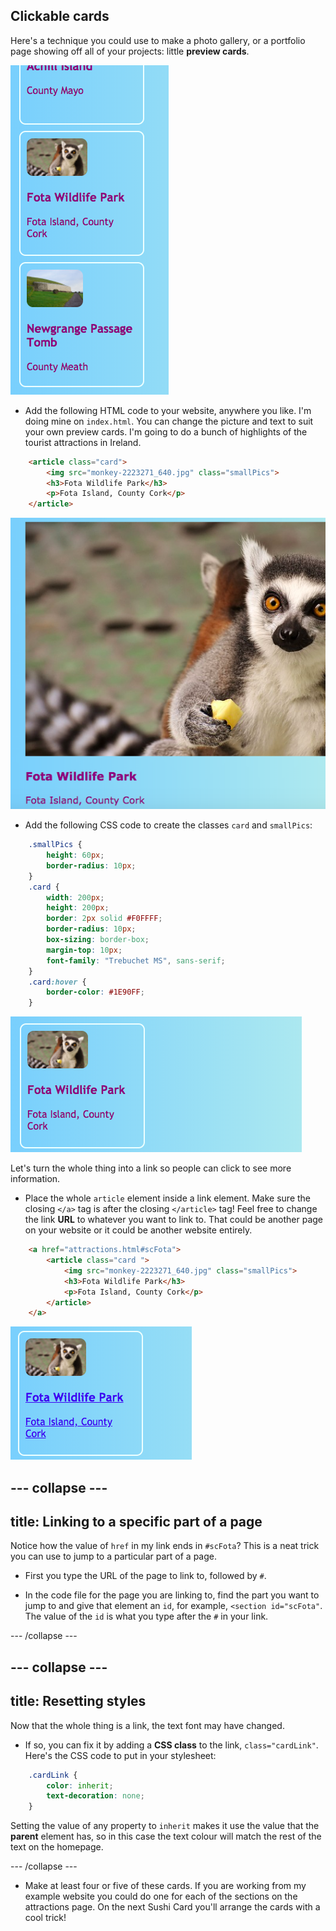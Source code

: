 ## Clickable cards

Here's a technique you could use to make a photo gallery, or a portfolio page showing off all of your projects: little **preview cards**. 

![Preview card showing an image thumbnail and some text](images/cardsPreview.png)

+ Add the following HTML code to your website, anywhere you like. I'm doing mine on `index.html`. You can change the picture and text to suit your own preview cards. I'm going to do a bunch of highlights of the tourist attractions in Ireland.

```html
    <article class="card">
        <img src="monkey-2223271_640.jpg" class="smallPics">
        <h3>Fota Wildlife Park</h3>
        <p>Fota Island, County Cork</p>
    </article>
```

![Image and text before styles are applied](images/cardUnstyled.png)   

+ Add the following CSS code to create the classes `card` and `smallPics`:

```css
    .smallPics {
        height: 60px;
        border-radius: 10px;
    }
    .card {
        width: 200px;
        height: 200px;
        border: 2px solid #F0FFFF;
        border-radius: 10px;
        box-sizing: border-box;
        margin-top: 10px;
        font-family: "Trebuchet MS", sans-serif;
    }
    .card:hover {
        border-color: #1E90FF;
    }
```

![Image and text with styling to create a small card effect](images/cardStyled.png)

Let's turn the whole thing into a link so people can click to see more information. 

+ Place the whole `article` element inside a link element. Make sure the closing `</a>` tag is after the closing `</article>` tag! Feel free to change the link **URL** to whatever you want to link to. That could be another page on your website or it could be another website entirely.

```html
    <a href="attractions.html#scFota">  
        <article class="card ">
            <img src="monkey-2223271_640.jpg" class="smallPics">
            <h3>Fota Wildlife Park</h3>
            <p>Fota Island, County Cork</p>
        </article>
    </a>
```

![Text and picture that has been turned into a link](images/cardLink.png)

--- collapse ---
---
title: Linking to a specific part of a page
---

Notice how the value of `href` in my link ends in `#scFota`? This is a neat trick you can use to jump to a particular part of a page. 

+ First you type the URL of the page to link to, followed by `#`. 

+ In the code file for the page you are linking to, find the part you want to jump to and give that element an `id`, for example, `<section id="scFota"`. The value of the `id` is what you type after the `#` in your link.

--- /collapse ---

--- collapse ---
---
title: Resetting styles
---

Now that the whole thing is a link, the text font may have changed. 

+ If so, you can fix it by adding a **CSS class** to the link, `class="cardLink"`. Here's the CSS code to put in your stylesheet:

```css
    .cardLink {
        color: inherit;
        text-decoration: none;
    }
```
   
Setting the value of any property to `inherit` makes it use the value that the **parent** element has, so in this case the text colour will match the rest of the text on the homepage.

--- /collapse ---

+ Make at least four or five of these cards. If you are working from my example website you could do one for each of the sections on the attractions page. On the next Sushi Card you'll arrange the cards with a cool trick!